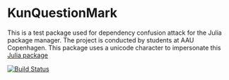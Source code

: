 # KunQuestionMаrk

This is a test package used for dependency confusion attack for the Julia package manager. The project is conducted by students at AAU Copenhagen. This package uses a unicode character to impersonate this [Julia package](https://github.com/belathekun/KunQuestionMark.jl) 


[![Build Status](https://github.com/belathekun/KunQuestionMаrk.jl/actions/workflows/CI.yml/badge.svg?branch=main)](https://github.com/belathekun/KunQuestionMаrk.jl/actions/workflows/CI.yml?query=branch%3Amain)
